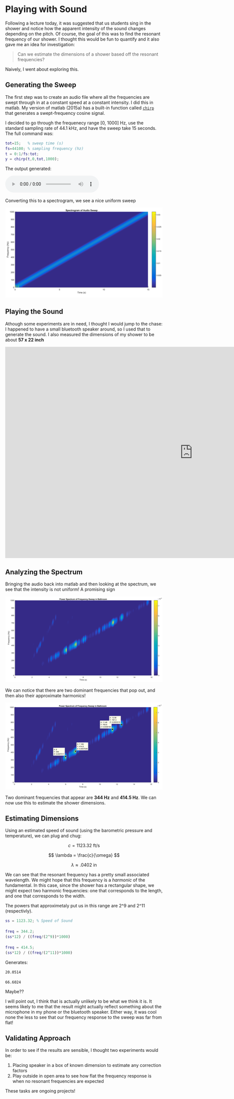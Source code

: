 # Playing with Sound

Following a lecture today, it was suggested that us students sing in the shower and notice how the apparent intensity of the sound changes depending on the pitch. Of course, the goal of this was to find the resonant frequency of our shower. I thought this would be fun to quantify and it also gave me an idea for investigation:

> Can we estimate the dimensions of a shower based off the resonant frequencies?

Naively, I went about exploring this.

## Generating the Sweep

The first step was to create an audio file where all the frequencies are swept through in at a constant speed at a constant intensity. I did this in matlab. My version of matlab (2015a) has a built-in function called [`chirp`](https://www.mathworks.com/help/signal/ref/chirp.html) that generates a swept-frequency cosine signal.

I decided to go through the frequenecy range [0, 1000] Hz, use the standard sampling rate of 44.1 kHz, and have the sweep take 15 seconds. The full command was:

```matlab
tot=15;   % sweep time (s)
fs=44100; % sampling frequency (hz)
t = 0:1/fs:tot;
y = chirp(t,0,tot,1000);
```
The output generated: 

<audio controls>
  <source src="/assets/freqSweep.wav" type="audio/wav">
Your browser does not support the audio element.
</audio>

Converting this to a spectrogram, we see a nice uniform sweep

![text](/assets/freqSweepSpec.png)

## Playing the Sound

Athough some experiments are in need, I thought I would jump to the chase: I happened to have a small bluetooth speaker around, so I used that to generate the sound. I also measured the dimensions of my shower to be about **57 x 22 inch**

<iframe width="1198" height="674" src="https://www.youtube.com/embed/5kJpnmpz_0Y" title="YouTube video player" frameborder="0" allow="accelerometer; autoplay; clipboard-write; encrypted-media; gyroscope; picture-in-picture" allowfullscreen></iframe>

## Analyzing the Spectrum

Bringing the audio back into matlab and then looking at the spectrum, we see that the intensity is not uniform! A promising sign

![spectrum](/assets/bathroomSweep.png)

We can notice that there are two dominant frequencies that pop out, and then also their approximate harmonics!

![annotSpec](/assets/bathroomSweep_annot.png)

Two dominant frequencies that appear are **344 Hz** and **414.5 Hz**. We can now use this to estimate the shower dimensions.

## Estimating Dimensions

Using an estimated speed of sound (using the barometric pressure and temperature), we can plug and chug:

$$ c = 1123.32 \text{ ft/s} $$

$$ \lambda = \frac{c}{\omega} $$

$$ \lambda \approx .0402 \text{ in}$$

We can see that the resonant frequency has a pretty small associated wavelength. We might hope that this frequency is a *harmonic* of the fundamental. In this case, since the shower has a rectangular shape, we might expect two harmonic frequencies: one that corresponds to the length, and one that corresponds to the width. 

The powers that approximetaly put us in this range are 2^9 and 2^11 (respectivly).


```matlab
ss = 1123.32; % Speed of Sound

freq = 344.2;
(ss*12) / ((freq/(2^9))*1000)

freq = 414.5;
(ss*12) / ((freq/(2^11))*1000)
```

Generates:

```pre
20.0514

66.6024
```

Maybe??

I will point out, I think that is actually unlikely to be what we think it is. It seems likely to me that the result might actually reflect something about the microphone in my phone or the bluetooth speaker. Either way, it was cool none the less to see that our frequency response to the sweep was far from flat!

## Validating Approach

In order to see if the results are sensible, I thought two experiments would be:

1. Placing speaker in a box of known dimension to estimate any correction factors
2. Play outside in open area to see how flat the frequency response is when no resonant frequencies are expected

These tasks are ongoing projects! 


